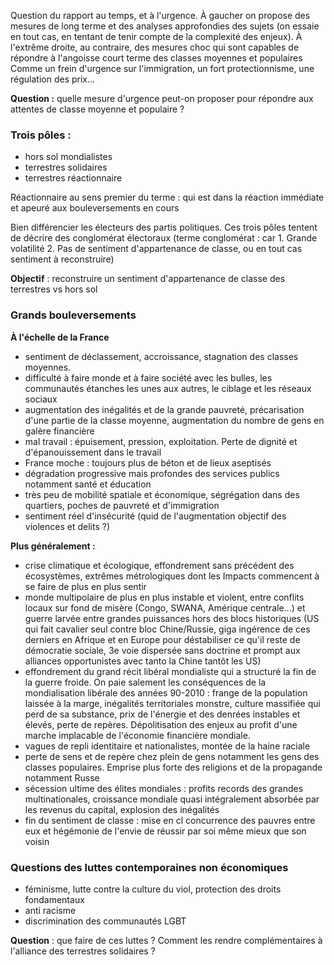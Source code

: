 Question du rapport au temps, et à l'urgence. À gaucher on propose des mesures de long terme et des analyses approfondies des sujets (on essaie en tout cas, en tentant de tenir compte de la complexité des enjeux). À l'extrême droite, au contraire, des mesures choc qui sont capables de répondre à l'angoisse court terme des classes moyennes et populaires
Comme un frein d'urgence sur l'immigration, un fort protectionnisme, une régulation des prix...

**Question :** quelle mesure d'urgence peut-on proposer pour répondre aux attentes de classe moyenne et populaire ?
### Trois pôles :
- hors sol mondialistes
- terrestres solidaires
- terrestres réactionnaire 

Réactionnaire au sens premier du terme : qui est dans la réaction immédiate et apeuré aux bouleversements en cours 

Bien différencier les électeurs des partis politiques. Ces trois pôles tentent de décrire des conglomérat électoraux (terme conglomérat : car 1. Grande volatilité 2. Pas de sentiment d'appartenance de classe, ou en tout cas sentiment à reconstruire)

**Objectif** : reconstruire un sentiment d'appartenance de classe des terrestres vs hors sol 
### Grands bouleversements
**À l'échelle de la France** 
- sentiment de déclassement, accroissance, stagnation des classes moyennes. 
- difficulté à faire monde et à faire société avec les bulles, les communautés étanches les unes aux autres, le ciblage et les réseaux sociaux 
- augmentation des inégalités et de la grande pauvreté, précarisation d'une partie de la classe moyenne, augmentation du nombre de gens en galère financière 
- mal travail : épuisement, pression, exploitation. Perte de dignité et d'épanouissement dans le travail
- France moche : toujours plus de béton et de lieux aseptisés
- dégradation progressive mais profondes des services publics notamment santé et éducation
- très peu de mobilité spatiale et économique, ségrégation dans des quartiers, poches de pauvreté et d'immigration
- sentiment réel d'insécurité (quid de l'augmentation objectif des violences et delits ?)

**Plus généralement :**
- crise climatique et écologique, effondrement sans précédent des écosystèmes, extrêmes métrologiques dont les Impacts commencent à se faire de plus en plus sentir 
- monde multipolaire de plus en plus instable et violent, entre conflits locaux sur fond de misère (Congo, SWANA, Amérique centrale...) et guerre larvée entre grandes puissances hors des blocs historiques (US qui fait cavalier seul contre bloc Chine/Russie, giga ingérence de ces derniers en Afrique et en Europe pour déstabiliser ce qu'il reste de démocratie sociale, 3e voie dispersée sans doctrine et prompt aux alliances opportunistes avec tanto la Chine tantôt les US)
- effondrement du grand récit libéral mondialiste qui a structuré la fin de la guerre froide. On paie salement les conséquences de la mondialisation libérale des années 90-2010 : frange de la population laissée à la marge, inégalités territoriales monstre, culture massifiée qui perd de sa substance, prix de l'énergie et des denrées instables et élevés, perte de repères. Dépolitisation des enjeux au profit d'une marche implacable de l'économie financière mondiale. 
- vagues de repli identitaire et nationalistes, montée de la haine raciale
- perte de sens et de repère chez plein de gens notamment les gens des classes populaires. Emprise plus forte des religions et de la propagande notamment Russe 
- sécession ultime des élites mondiales : profits records des grandes multinationales, croissance mondiale quasi intégralement absorbée par les revenus du capital, explosion des inégalités 
- fin du sentiment de classe : mise en cl concurrence des pauvres entre eux et hégémonie de l'envie de réussir par soi même mieux que son voisin 

### Questions des luttes contemporaines non économiques
- féminisme, lutte contre la culture du viol, protection des droits fondamentaux
- anti racisme
- discrimination des communautés LGBT 

**Question** : que faire de ces luttes ? Comment les rendre complémentaires à l'alliance des terrestres solidaires ?